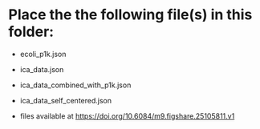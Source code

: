 # Place the the following file(s) in this folder: 
- ecoli_p1k.json
- ica_data.json
- ica_data_combined_with_p1k.json
- ica_data_self_centered.json

- files available at https://doi.org/10.6084/m9.figshare.25105811.v1